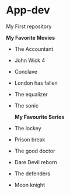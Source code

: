 # App-dev
My First repository

**My Favorite Movies**
- The Accountant
- John Wick 4
- Conclave
- London has fallen 
- The equalizer 
- The sonic

  **My Favourite Series**
- The lockey
- Prison break
- The good doctor
- Dare Devil reborn
- The defenders
- Moon knight

  
